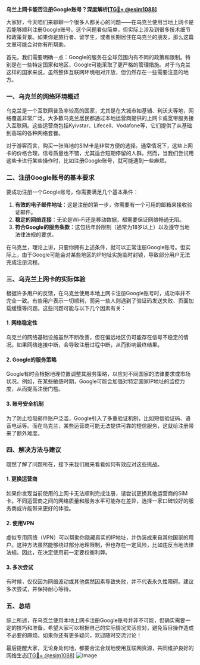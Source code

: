 **乌兰上网卡能否注册Google账号？深度解析[[TG💪+ @esim1088](https://t.me/s/esim1088)]**

大家好，今天咱们来聊聊一个很多人都关心的问题——在乌克兰使用当地上网卡是否能够顺利注册Google账号。这个问题看似简单，但实际上涉及到很多技术细节和政策背景。如果你是旅行者、留学生，或者长期居住在乌克兰的朋友，那么这篇文章可能会对你有所帮助。

首先，我们需要明确一点：Google的服务在全球范围内有不同的政策和限制。特别是在一些特定国家和地区，Google可能采取了更严格的管理措施。对于乌克兰这样的国家来说，虽然整体互联网环境相对开放，但仍然存在一些需要注意的地方。

### 一、乌克兰的网络环境概述

乌克兰是一个互联网普及率较高的国家，尤其是在大城市如基辅、利沃夫等地，网络覆盖非常广泛。大多数乌克兰居民都通过本地运营商提供的上网卡或宽带服务接入互联网。这些运营商包括Kyivstar、Lifecell、Vodafone等，它们提供了从基础到高端的各种网络套餐。

对于游客而言，购买一张当地的SIM卡是非常方便的选择。通常情况下，这些上网卡的价格合理，信号质量也不错，尤其适合短期停留的人群。然而，当我们尝试用这些卡进行某些操作时，比如注册Google账号，就可能遇到一些麻烦。

### 二、注册Google账号的基本要求

要成功注册一个Google账号，你需要满足几个基本条件：

1. **有效的电子邮件地址**：这是注册的第一步，你需要有一个可用的邮箱来接收验证邮件。
2. **稳定的网络连接**：无论是Wi-Fi还是移动数据，都需要保证网络畅通无阻。
3. **符合Google的服务条款**：这包括年龄限制（通常为18岁以上）以及遵守当地法律法规的要求。

在乌克兰，理论上讲，只要你拥有上述条件，就可以正常注册Google账号。但实际上，由于Google可能会对某些地区的IP地址实施临时封锁，导致部分用户无法完成注册流程。

### 三、乌克兰上网卡的实际体验

根据许多用户的反馈，在乌克兰使用本地上网卡注册Google账号时，成功率并不完全一致。有些用户表示一切顺利，而另一些人则遇到了验证码发送失败、页面加载缓慢等问题。这些问题可能与以下几个因素有关：

#### 1. 网络稳定性
乌克兰的网络基础设施虽然不断改善，但在偏远地区仍可能存在信号不稳定的情况。如果网络连接中断，会导致注册过程中断，从而影响最终结果。

#### 2. Google的服务策略
Google有时会根据地理位置调整其服务策略，以应对不同国家的法律要求或市场状况。例如，在某些敏感时期，Google可能会加强对特定国家IP地址的监控力度，从而提高注册门槛。

#### 3. 账号安全机制
为了防止垃圾邮件账户泛滥，Google引入了多重验证机制，比如短信验证码、语音电话等。而在乌克兰，某些运营商可能无法提供可靠的短信服务，这就给注册带来了额外难度。

### 四、解决方法与建议

既然了解了问题所在，接下来我们就来看看如何有效应对这些挑战。

#### 1. 更换运营商
如果你发现当前使用的上网卡无法顺利完成注册，请尝试更换其他运营商的SIM卡。不同运营商之间的网络质量和服务水平可能存在差异，选择一家口碑较好的服务商或许能带来更好的体验。

#### 2. 使用VPN
虚拟专用网络（VPN）可以帮助你隐藏真实的IP地址，并伪装成来自其他国家的用户。这种方法虽然能够绕过部分地理限制，但也存在一定风险，比如违反当地法律法规。因此，在决定使用前一定要权衡利弊。

#### 3. 多次尝试
有时候，仅仅因为网络波动或其他偶然因素导致失败，并不代表永久性障碍。建议多次尝试，并保持耐心等待。

### 五、总结

综上所述，在乌克兰使用本地上网卡注册Google账号并非不可能，但确实需要一定的技巧和准备。希望大家可以根据自己的实际情况灵活应对，避免盲目操作造成不必要的麻烦。如果你还有更多疑问，欢迎随时交流讨论！

最后提醒大家，无论身处何地，都要合法合规地使用互联网资源，共同维护良好的网络生态[[TG💪+ @esim1088](https://t.me/s/esim1088)] ![Image](https://i.postimg.cc/4NQfJmqS/Snipaste-2025-05-13-00-14-12.png)